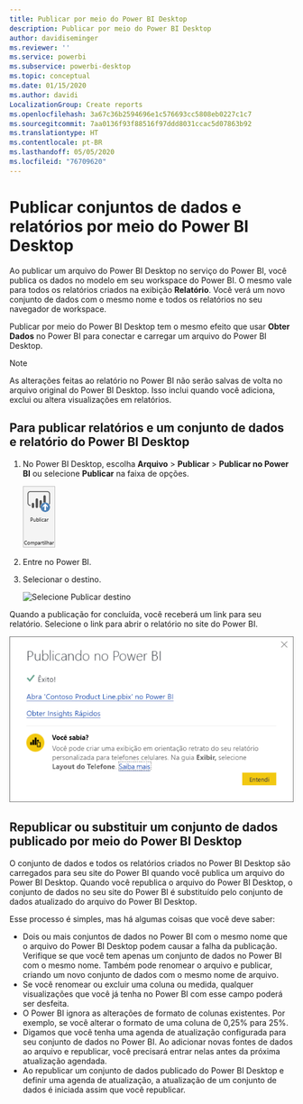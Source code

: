```yaml
---
title: Publicar por meio do Power BI Desktop
description: Publicar por meio do Power BI Desktop
author: davidiseminger
ms.reviewer: ''
ms.service: powerbi
ms.subservice: powerbi-desktop
ms.topic: conceptual
ms.date: 01/15/2020
ms.author: davidi
LocalizationGroup: Create reports
ms.openlocfilehash: 3a67c36b2594696e1c576693cc5808eb0227c1c7
ms.sourcegitcommit: 7aa0136f93f88516f97ddd8031ccac5d07863b92
ms.translationtype: HT
ms.contentlocale: pt-BR
ms.lasthandoff: 05/05/2020
ms.locfileid: "76709620"
---
```

# <a name="publish-datasets-and-reports-from-power-bi-desktop"></a>Publicar conjuntos de dados e relatórios por meio do Power BI Desktop
Ao publicar um arquivo do Power BI Desktop no serviço do Power BI, você publica os dados no modelo em seu workspace do Power BI. O mesmo vale para todos os relatórios criados na exibição **Relatório**. Você verá um novo conjunto de dados com o mesmo nome e todos os relatórios no seu navegador de workspace.

Publicar por meio do Power BI Desktop tem o mesmo efeito que usar **Obter Dados** no Power BI para conectar e carregar um arquivo do Power BI Desktop.

> [!NOTE]
> As alterações feitas ao relatório no Power BI não serão salvas de volta no arquivo original do Power BI Desktop. Isso inclui quando você adiciona, exclui ou altera visualizações em relatórios.
> 
> 

## <a name="to-publish-a-power-bi-desktop-dataset-and-reports"></a>Para publicar relatórios e um conjunto de dados e relatório do Power BI Desktop
1. No Power BI Desktop, escolha **Arquivo** \> **Publicar** \> **Publicar no Power BI** ou selecione **Publicar** na faixa de opções.  

   ![Botão Publicar](media/desktop-upload-desktop-files/pbid_publish_publishbutton.png)

2. Entre no Power BI.
3. Selecionar o destino.

   ![Selecione Publicar destino](media/desktop-upload-desktop-files/pbid_publish_select_destination.png)

Quando a publicação for concluída, você receberá um link para seu relatório. Selecione o link para abrir o relatório no site do Power BI.

![Caixa de diálogo de Publicação bem-sucedida](media/desktop-upload-desktop-files/pbid_publish_success.png)

## <a name="republish-or-replace-a-dataset-published-from-power-bi-desktop"></a>Republicar ou substituir um conjunto de dados publicado por meio do Power BI Desktop
O conjunto de dados e todos os relatórios criados no Power BI Desktop são carregados para seu site do Power BI quando você publica um arquivo do Power BI Desktop. Quando você republica o arquivo do Power BI Desktop, o conjunto de dados no seu site do Power BI é substituído pelo conjunto de dados atualizado do arquivo do Power BI Desktop.

Esse processo é simples, mas há algumas coisas que você deve saber:

* Dois ou mais conjuntos de dados no Power BI com o mesmo nome que o arquivo do Power BI Desktop podem causar a falha da publicação. Verifique se que você tem apenas um conjunto de dados no Power BI com o mesmo nome. Também pode renomear o arquivo e publicar, criando um novo conjunto de dados com o mesmo nome de arquivo.
* Se você renomear ou excluir uma coluna ou medida, qualquer visualizações que você já tenha no Power BI com esse campo poderá ser desfeita. 
* O Power BI ignora as alterações de formato de colunas existentes. Por exemplo, se você alterar o formato de uma coluna de 0,25% para 25%.
* Digamos que você tenha uma agenda de atualização configurada para seu conjunto de dados no Power BI. Ao adicionar novas fontes de dados ao arquivo e republicar, você precisará entrar nelas antes da próxima atualização agendada.
* Ao republicar um conjunto de dados publicado do Power BI Desktop e definir uma agenda de atualização, a atualização de um conjunto de dados é iniciada assim que você republicar. 

